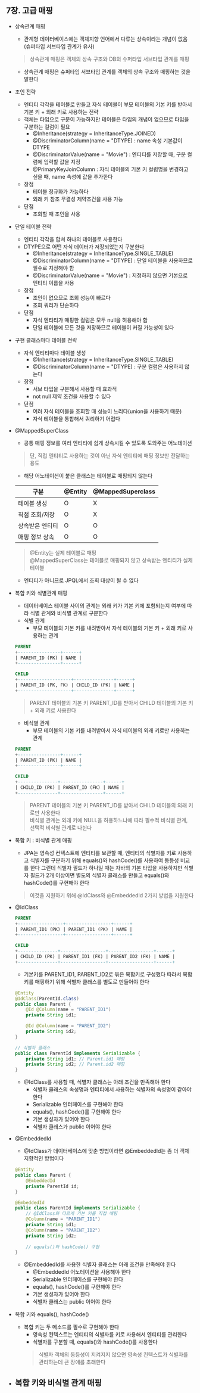 ## 7장. 고급 매핑

* 상속관계 매핑
    - 관계형 데이터베이스에는 객체지향 언어에서 다루는 상속이라는 개념이 없음(슈퍼타입 서브타입 관계가 유사)
    > 상속관계 매핑은 객체의 상속 구조와 DB의 슈퍼타입 서브타입 관계를 매핑
    - 상속관계 매핑은 슈퍼타입 서브타입 관계를 객체의 상속 구조와 매핑하는 것을 말한다

* 조인 전략
    - 엔티티 각각을 테이블로 만들고 자식 테이블이 부모 테이블의 기본 키를 받아서 기본 키 + 외래 키로 사용하는 전략
    - 객체는 타입으로 구분이 가능하지만 테이블은 타입의 개념이 없으므로 타입을 구분하는 컬럼이 필요
        + @Inheritance(strategy = InheritanceType.JOINED)
        + @DiscriminatorColumn(name = "DTYPE) : name 속성 기본값이 DTYPE
        + @DiscriminatorValue(name = "Movie") : 엔티티를 저장할 때, 구분 컬럼에 입력할 값을 지정
        + @PrimaryKeyJoinColumn : 자식 테이블의 기본 키 컬럼명을 변경하고 싶을 때, name 속성에 값을 추가한다
    - 장점
        + 테이블 정규화가 가능하다
        + 외래 키 참조 무결성 제약조건을 사용 가능
    - 단점
        + 조회할 때 조인을 사용

* 단일 테이블 전략
    - 엔티티 각각을 합쳐 하나의 테이블로 사용한다
    - DTYPE으로 어떤 자식 데이터가 저장되었는지 구분한다
        + @Inheritance(strategy = InheritanceType.SINGLE_TABLE)
        + @DiscriminatorColumn(name = "DTYPE) : 단일 테이블을 사용하므로 필수로 지정해야 함
        + @DiscriminatorValue(name = "Movie") : 지정하지 않으면 기본으로 엔티티 이름을 사용
    - 장점
        + 조인이 없으므로 조회 성능이 빠르다
        + 조회 쿼리가 단순하다
    - 단점
        + 자식 엔티티가 매핑한 컬럼은 모두 null을 허용해야 함
        + 단일 테이블에 모든 것을 저장하므로 테이블이 커질 가능성이 있다

* 구현 클래스마다 테이블 전략
    - 자식 엔티티마다 테이블 생성
        + @Inheritance(strategy = InheritanceType.SINGLE_TABLE)
        + @DiscriminatorColumn(name = "DTYPE) : 구분 컬럼은 사용하지 않는다
    - 장점
        + 서브 타입을 구분해서 사용할 때 효과적
        + not null 제약 조건을 사용할 수 있다
    - 단점
        + 여러 자식 테이블을 조회할 때 성능이 느리다(union을 사용하기 때문)
        + 자식 테이블을 통합해서 쿼리하기 어렵다

* @MappedSuperClass
    - 공통 매핑 정보를 여러 엔티티에 쉽게 상속시킬 수 있도록 도와주는 어노테이션
    > 단, 직접 엔티티로 사용하는 것이 아닌 자식 엔티티에 매핑 정보만 전달하는 용도
    - 해당 어노테이션이 붙은 클래스는 테이블로 매핑되지 않는다

    | 구분       | @Entity | @MappedSuperclass |
    | -------- | ------- | ----------------- |
    | 테이블 생성   | O       | X                 |
    | 직접 조회/저장 | O       | X                 |
    | 상속받은 엔티티 | O       | O                 |
    | 매핑 정보 상속 | O       | O                 |
    > @Entity는 실제 테이블로 매핑  
    @MappedSuperClass는 테이블로 매핑되지 않고 상속받는 엔티티가 실제 테이블

    - 엔티티가 아니므로 JPQL에서 조회 대상이 될 수 없다

* 복합 키와 식별관계 매핑
    - 데이터베이스 테이블 사이의 관계는 외래 키가 기본 키에 포함되는지 여부에 따라 식별 관계와 비식별 관계로 구분한다
    - 식별 관계
        + 부모 테이블의 기본 키를 내려받아서 자식 테이블의 기본 키 + 외래 키로 사용하는 관계

    ```sql
    PARENT
    +----------------+------+
    | PARENT_ID (PK) | NAME |
    +----------------+------+

    CHILD
    +--------------------+---------------+------+
    | PARENT_ID (PK, FK) | CHILD_ID (PK) | NAME |
    +--------------------+---------------+------+
    ```
    > PARENT 테이블의 기본 키 PARENT_ID를 받아서 CHILD 테이블의 기본 키 + 외래 키로 사용한다

    - 비식별 관계
        + 부모 테이블의 기본 키를 내려받아서 자식 테이블의 외래 키로만 사용하는 관계

    ```sql
    PARENT
    +----------------+------+
    | PARENT_ID (PK) | NAME |
    +----------------+------+

    CHILD
    +---------------+----------------+------+
    | CHILD_ID (PK) | PARENT_ID (FK) | NAME |
    +---------------+----------------+------+
    ```
    > PARENT 테이블의 기본 키 PARENT_ID를 받아서 CHILD 테이블의 외래 키로만 사용한다  
    비식별 관계는 외래 키에 NULL을 허용하느냐에 따라 필수적 비식별 관계, 선택적 비식별 관계로 나뉜다

* 복합 키 : 비식별 관계 매핑
    - JPA는 영속성 컨텍스트에 엔티티를 보관할 때, 엔티티의 식별자를 키로 사용하고 식별자를 구분하기 위해 equals()와 hashCode()를 사용하여 동등성 비교를 한다 그런데 식별자 필드가 하나일 때는 자바의 기본 타입을 사용하지만 식별자 필드가 2개 이상이면 별도의 식별자 클래스를 만들고 equals()와 hashCode()를 구현해야 한다
    > 이것을 지원하기 위해 @IdClass와 @EmbeddedId 2가지 방법을 지원한다

* @IdClass
     ```sql
    PARENT
    +-----------------+-----------------+------+
    | PARENT_ID1 (PK) | PARENT_ID1 (PK) | NAME |
    +-----------------+-----------------+------+

    CHILD
    +---------------+-----------------+-----------------+------+
    | CHILD_ID (PK) | PARENT_ID1 (FK) | PARENT_ID2 (FK) | NAME |
    +---------------+-----------------+-----------------+------+
    ```
    - 기본키를 PARENT_ID1, PARENT_ID2로 묶은 복합키로 구성했다 따라서 복합 키를 매핑하기 위해 식별자 클래스를 별도로 만들어야 한다

    ```java
    @Entity
    @IdClass(ParentId.class)
    public class Parent {
        @Id @Column(name = "PARENT_ID1")
        private String id1;

        @Id @Column(name = "PARENT_ID2")
        private String id2;
    }

    // 식별자 클래스
    public class ParentId implements Serializable {
        private String id1; // Parent.id1 매핑
        private String id2; // Parent.id2 매핑
    }
    ```
    - @IdClass를 사용할 때, 식별자 클래스는 아래 조건을 만족해야 한다
        + 식별자 클래스의 속성명과 엔티티에서 사용하는 식별자의 속성명이 같아야 한다
        + Serializable 인터페이스를 구현해야 한다
        + equals(), hashCode()를 구현해야 한다
        + 기본 생성자가 있어야 한다
        + 식별자 클래스가 public 이어야 한다

* @EmbeddedId
    - @IdClass가 데이터베이스에 맞춘 방법이라면 @EmbeddedId는 좀 더 객체지향적인 방법이다
    ```java
    @Entity
    public class Parent {
        @EmbeddedId
        private ParentId id;
    }

    @EmbeddedId
    public class ParentId implements Serializable {
        // @IdClass와 다르게 기본 키를 직접 매핑
        @Column(name = "PARENT_ID1")
        private String id1;
        @Column(name = "PARENT_ID2")
        private String id2;
        
        // equals()와 hashCode() 구현
    }
    ```
    - @EmbeddedId를 사용한 식별자 클래스는 아래 조건을 만족해야 한다
        + @EmbeddedId 어노테이션을 사용해야 한다
        + Serializable 인터페이스를 구현해야 한다
        + equals(), hashCode()를 구현해야 한다
        + 기본 생성자가 있어야 한다
        + 식별자 클래스는 public 이어야 한다

* 복합 키와 equals(), hashCode()
    - 복합 키는 두 메소드를 필수로 구현해야 한다
        + 영속성 컨텍스트는 엔티티의 식별자를 키로 사용해서 엔티티를 관리한다
        + 식별자를 구분할 때, equals()와 hashCode()를 사용한다
        > 식별자 객체의 동등성이 지켜지지 않으면 영속성 컨텍스트가 식별자를 관리하는데 큰 장애를 초래한다

* 복합 키와 비식별 관계 매핑
    - 